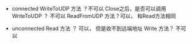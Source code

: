 - connected
WriteToUDP 方法 ？不可以
Close之后，是否可以调用WriteToUDP ？ 不可以
ReadFromUDP 方法？可以， 和Read方法相同


- unconnected
Read 方法 ？  可以， 但是收不到远端地址
Write 方法？  不可以
